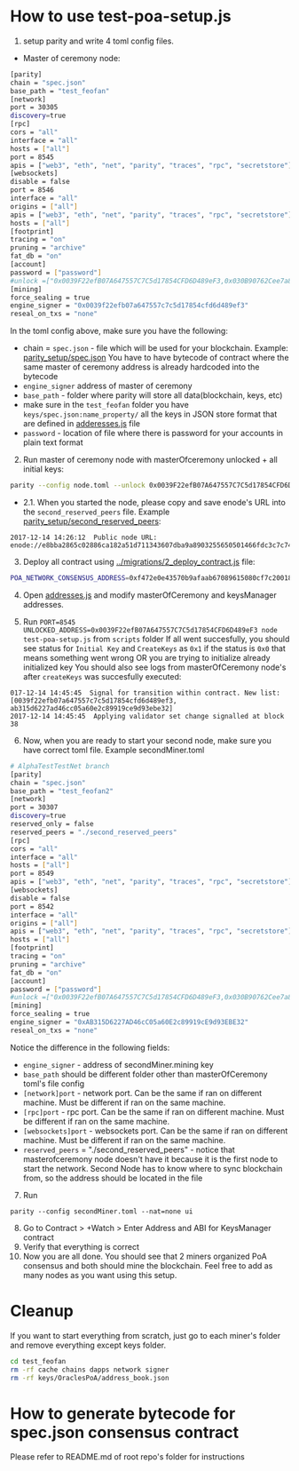 # How to use test-poa-setup.js

1. setup parity and write 4 toml config files.

- Master of ceremony node:
```bash
[parity]
chain = "spec.json"
base_path = "test_feofan"
[network]
port = 30305
discovery=true
[rpc]
cors = "all"
interface = "all"
hosts = ["all"]
port = 8545
apis = ["web3", "eth", "net", "parity", "traces", "rpc", "secretstore"]
[websockets]
disable = false
port = 8546
interface = "all"
origins = ["all"]
apis = ["web3", "eth", "net", "parity", "traces", "rpc", "secretstore"]
hosts = ["all"]
[footprint]
tracing = "on"
pruning = "archive"
fat_db = "on"
[account]
password = ["password"]
#unlock =["0x0039F22efB07A647557C7C5d17854CFD6D489eF3,0x030B90762Cee7a87ee4f51e715a302177043835e,0x4c718e4FdD135Db0Ddcf1c9421077edaF336e593,0x798a19fa3Ea264286A9C27353ECAe89872f46C7E"]
[mining]
force_sealing = true
engine_signer = "0x0039f22efb07a647557c7c5d17854cfd6d489ef3"
reseal_on_txs = "none"
```
In the toml config above, make sure you have the following: 
- chain = `spec.json` - file which will be used for your blockchain. Example: [parity_setup/spec.json](parity_setup/spec.json)
You have to have bytecode of contract where the same master of ceremony address is already hardcoded into the bytecode
- `engine_signer` address of master of ceremony
- `base_path` - folder where parity will store all data(blockchain, keys, etc)
- make sure in the `test_feofan` folder you have `keys/spec.json:name_property/` all the keys in JSON store format that are defined in
[adderesses.js](addresses.js) file
- `password` - location of file where there is password for your accounts in plain text format

2. Run master of ceremony node with masterOfceremony unlocked + all initial keys:
 ```bash
 parity --config node.toml --unlock 0x0039F22efB07A647557C7C5d17854CFD6D489eF3,0x030B90762Cee7a87ee4f51e715a302177043835e,0x4c718e4FdD135Db0Ddcf1c9421077edaF336e593,0x798a19fa3Ea264286A9C27353ECAe89872f46C7E --nat=none --no-ui
 ```
- 2.1. When you started the node, please copy and save enode's URL into the `second_reserved_peers` file. Example 
[parity_setup/second_reserved_peers](parity_setup/second_reserved_peers):
```
2017-12-14 14:26:12  Public node URL: enode://e8bba2865c02886ca182a51d711343607dba9a8903255650501466fdc3c7c7481428d78334babad3f181704b657be311ee90893a27d9cd93e0cbacfa9f7a21bb@[::0.0.1.0]:30305
```

3. Deploy all contract using [../migrations/2_deploy_contract.js]([../migrations/2_deploy_contract.js]) file:
```bash
POA_NETWORK_CONSENSUS_ADDRESS=0xf472e0e43570b9afaab67089615080cf7c20018d MASTER_OF_CEREMONY=0x0039F22efB07A647557C7C5d17854CFD6D489eF3 ./node_modules/.bin/truffle migrate --reset --network sokol
```

4. Open [addresses.js](addresses.js) and modify masterOfCeremony and keysManager addresses.

5. Run 
`PORT=8545 UNLOCKED_ADDRESS=0x0039F22efB07A647557C7C5d17854CFD6D489eF3 node test-poa-setup.js` from `scripts` folder
If all went succesfully, you should see status for `Initial Key` and `CreateKeys` as `0x1` if the status is `0x0` that means something went wrong
OR
you are trying to initialize already initialized key
You should also see logs from masterOfCeremony node's after `createKeys` was succesfully executed:
```
017-12-14 14:45:45  Signal for transition within contract. New list: [0039f22efb07a647557c7c5d17854cfd6d489ef3, ab315d6227ad46cc05a60e2c89919ce9d93ebe32]
2017-12-14 14:45:45  Applying validator set change signalled at block 38
```

6. Now, when you are ready to start your second node, make sure you have correct toml file. Example secondMiner.toml
```bash
# AlphaTestTestNet branch
[parity]
chain = "spec.json"
base_path = "test_feofan2"
[network]
port = 30307
discovery=true
reserved_only = false
reserved_peers = "./second_reserved_peers"
[rpc]
cors = "all"
interface = "all"
hosts = ["all"]
port = 8549
apis = ["web3", "eth", "net", "parity", "traces", "rpc", "secretstore"]
[websockets]
disable = false
port = 8542
interface = "all"
origins = ["all"]
apis = ["web3", "eth", "net", "parity", "traces", "rpc", "secretstore"]
hosts = ["all"]
[footprint]
tracing = "on"
pruning = "archive"
fat_db = "on"
[account]
password = ["password"]
#unlock =["0x0039F22efB07A647557C7C5d17854CFD6D489eF3,0x030B90762Cee7a87ee4f51e715a302177043835e,0x4c718e4FdD135Db0Ddcf1c9421077edaF336e593,0x798a19fa3Ea264286A9C27353ECAe89872f46C7E"]
[mining]
force_sealing = true
engine_signer = "0xAB315D6227AD46cC05a60E2c89919cE9d93EBE32"
reseal_on_txs = "none"
```

Notice the difference in the following fields:
- `engine_signer` - address of secondMiner.mining key
- `base_path` should be different folder other than masterOfCeremony toml's file config
- `[network]port` - network port. Can be the same if ran on different machine. Must be different if ran on the same machine.
- `[rpc]port` - rpc port. Can be the same if ran on different machine. Must be different if ran on the same machine.
- `[websockets]port` - websockets port. Can be the same if ran on different machine. Must be different if ran on the same machine.
- `reserved_peers` = "./second_reserved_peers" - notice that masterofceremony node doesn't have it because it is the first node to start the network.
Second Node has to know where to sync blockchain from, so the address should be located in the file

7. Run 
```
parity --config secondMiner.toml --nat=none ui
```
8. Go to Contract > +Watch > Enter Address and ABI for KeysManager contract
9. Verify that everything is correct
10. Now you are all done. You should see that 2 miners organized PoA consensus and both should mine the blockchain.
Feel free to add as many nodes as you want using this setup.

# Cleanup

If you want to start everything from scratch, just go to each miner's folder and remove everything except keys folder.
```bash
cd test_feofan
rm -rf cache chains dapps network signer
rm -rf keys/OraclesPoA/address_book.json
```

# How to generate bytecode for spec.json consensus contract
Please refer to README.md of root repo's folder for instructions